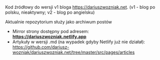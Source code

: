 Kod źródłowy do wersji v1 bloga https://dariuszwozniak.net. (v1 - blog po polsku, nieaktywny; v2 - blog po angielsku)

Aktualnie repozytorium służy jako archiwum postów

- Mirror strony dostępny pod adresem: **https://dariuszwozniak.netlify.app**
- Artykuły w wersji .md (na wypadek gdyby Netlify już nie działał): https://github.com/dariusz-wozniak/dariuszwozniak.net/tree/master/src/pages/articles
